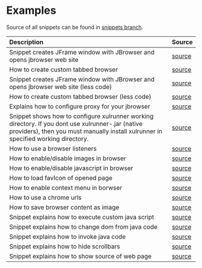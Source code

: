 # Examples

Source of all snippets can be found in [snippets branch](https://github.com/caiiiycuk/jbrowser/tree/snippets).

| Description | Source |
|:------------|:-------|
| Snippet creates JFrame window with JBrowser and opens jbrowser web site | [source](https://github.com/caiiiycuk/jbrowser/blob/snippets/src/main/java/ru/atomation/jbrowser/snippets/GettingStartedSnippet.java) |
| How to create custom tabbed browser | [source](https://github.com/caiiiycuk/jbrowser/blob/snippets/src/main/java/ru/atomation/jbrowser/snippets/TabbedBrowserSnippet.java)  |
| Snippet creates JFrame window with JBrowser and opens jbrowser web site (less code) | [source](https://github.com/caiiiycuk/jbrowser/blob/snippets/src/main/java/ru/atomation/jbrowser/snippets/LazyManGettingStartedSnippet.java) |
| How to create custom tabbed browser (less code) | [source](https://github.com/caiiiycuk/jbrowser/blob/snippets/src/main/java/ru/atomation/jbrowser/snippets/LazyManTabbedBrowserSnippet.java) |
| Explains how to configure proxy for your jbrowser | [source](https://github.com/caiiiycuk/jbrowser/blob/snippets/src/main/java/ru/atomation/jbrowser/snippets/ProxySnippet.java) |
| Snippet shows how to configure xulrunner working directory. If you dont use xulrunner-.jar (native providers), then you must manually install xulrunner in specified working directory. | [source](https://github.com/caiiiycuk/jbrowser/blob/snippets/src/main/java/ru/atomation/jbrowser/snippets/XulrunnerPathSnippet.java) |
| How to use a browser listeners | [source](https://github.com/caiiiycuk/jbrowser/blob/snippets/src/main/java/ru/atomation/jbrowser/snippets/BrowserListenerSnippet.java) |
| How to enable/disable images in browser | [source](https://github.com/caiiiycuk/jbrowser/blob/snippets/src/main/java/ru/atomation/jbrowser/snippets/ImagesSwitchSnippet.java) |
| How to enable/disable javascript in browser | [source](https://github.com/caiiiycuk/jbrowser/blob/snippets/src/main/java/ru/atomation/jbrowser/snippets/JavaScriptSwitchSnippet.java) |
| How to load favIcon of opened page | [source](https://github.com/caiiiycuk/jbrowser/blob/snippets/src/main/java/ru/atomation/jbrowser/snippets/FavIconSnippet.java) |
| How to enable context menu in borwser | [source](https://github.com/caiiiycuk/jbrowser/blob/snippets/src/main/java/ru/atomation/jbrowser/snippets/ContextMenuSnippet.java) |
| How to use a chrome urls | [source](https://github.com/caiiiycuk/jbrowser/blob/snippets/src/main/java/ru/atomation/jbrowser/snippets/ChromeURLSnippet.java) |
| How to save browser content as image | [source](https://github.com/caiiiycuk/jbrowser/blob/snippets/src/main/java/ru/atomation/jbrowser/snippets/SaveContentAsImageSnippet.java) |
| Snippet explains how to execute custom java script | [source](https://github.com/caiiiycuk/jbrowser/blob/snippets/src/main/java/ru/atomation/jbrowser/snippets/ExecuteJavaScriptSnippet.java) |
| Snippet explains how to change dom from java code | [source](https://github.com/caiiiycuk/jbrowser/blob/snippets/src/main/java/ru/atomation/jbrowser/snippets/WorkingWithDomSnippet.java) |
| Snippet explains how to invoke java code | [source](https://github.com/caiiiycuk/jbrowser/blob/snippets/src/main/java/ru/atomation/jbrowser/snippets/CallbacksSnippet.java) |
| Snippet explains how to hide scrollbars | [source](https://github.com/caiiiycuk/jbrowser/blob/snippets/src/main/java/ru/atomation/jbrowser/snippets/ScrollSnippet.java) |
| Snippet explains how to show source of web page | [source](https://github.com/caiiiycuk/jbrowser/blob/snippets/src/main/java/ru/atomation/jbrowser/snippets/GettingSourcesOfPage.java) |
